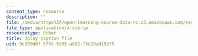```yaml
---
content_type: resource
description: ''
file: /media/https%3A/open-learning-course-data-rc.s3.amazonaws.com/res-6-012-introduction-to-probability-spring-2018/9c309d0f5f7c5d95a882f3e18ad15b75_fBfMIVXc_OM.vtt
file_type: application/x-subrip
resourcetype: Other
title: 3play caption file
uid: 9c309d0f-5f7c-5d95-a882-f3e18ad15b75
---
```

